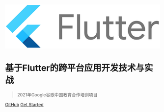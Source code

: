 <!-- _coverpage.md -->

![logo](flutter.png)

# 基于Flutter的跨平台应用开发技术与实战

> 2021年Google谷歌中国教育合作培训项目


[GitHub](https://github.com/walkman617/Flutter2)
[Get Started](#Flutter)